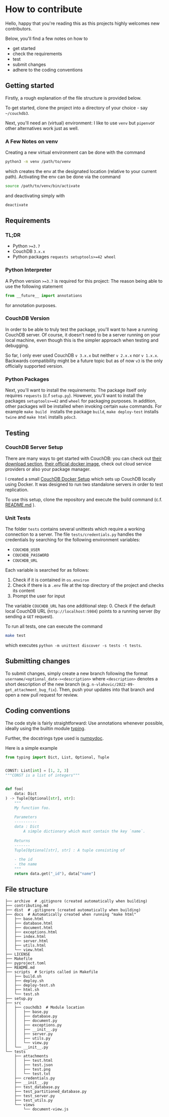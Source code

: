 # How to contribute

Hello, happy that you're reading this as this projects highly welcomes new contributors.

Below, you'll find a few notes on how to

 - get started
 - check the requirements
 - test
 - submit changes
 - adhere to the coding conventions


## Getting started
Firstly, a rough explanation of the file structure is provided below.

To get started, clone the project into a directory of your choice - say `~/couchdb3`.

Next, you'll need an (virtual) environment: I like to use `venv` but `pipenv`or other alternatives work just as well.

### A Few Notes on venv
Creating a new virtual environment can be done with the command 
```bash
python3 -m venv /path/to/venv
```
which creates the env at the designated location (relative to your current path).
Activating the env can be done via the command
```bash
source /path/to/venv/bin/activate
```
and deactivating simply with
```bash
deactivate
```

## Requirements

### TL;DR

- Python `>=3.7`
- CouchDB `3.x.x`
- Python packages `requests setuptools>=42 wheel`

### Python Interpreter
A Python version `>=3.7` is required for this project: 
The reason being able to use the following statement
```python
from __future__ import annotations
```
for annotation purposes.

### CouchDB Version
In order to be able to truly test the package, you'll want to have a running CouchDB server.
Of course, it doesn't need to be a server running on your local machine, even though this is the simpler approach when 
testing and debugging.

So far, I only ever used CouchDB `v 3.x.x` but neither `v 2.x.x` nor `v 1.x.x`.
Backwards compatibility might be a future topic but as of now `v3` is the only officially supported version.


### Python Packages
Next, you'll want to install the requirements:
The package itself only requires `requests` (c.f `setup.py`).
However, you'll want to install the packages `setuptools>=42` and `wheel` for packaging purposes.
In addition, other packages will be installed when invoking certain `make` commands.
For example `make build ` installs the package `build`,
`make deploy-test` installs `twine`
and `make html` installs `pdoc3`.


## Testing


### CouchDB Server Setup

There are many ways to get started with CouchDB: you can check out 
[their download section](http://couchdb.apache.org/#download), 
[their official docker image](https://hub.docker.com/_/couchdb),
check out cloud service providers or also your package manager.

I created a small [CouchDB Docker Setup](https://github.com/n-vlahovic/couchdb-docker-setup) 
which sets up CouchDB locally using Docker. It was designed to run two standalone servers in order to test replication.

To use this setup, clone the repository and execute the build command 
(c.f. [README.md](https://github.com/n-vlahovic/couchdb-docker-setup/blob/master/README.md) ).

### Unit Tests

The folder `tests` contains several unittests which require a working connection to a server. 
The file `tests/credentials.py` handles the credentials by searching for the following environment variables:
- `COUCHDB_USER`
- `COUCHDB_PASSWORD`
- `COUCHDB_URL`

Each variable is searched for as follows:
1. Check if it is contained in `os.environ`
2. Check if there is a `.env` file at the top directory of the project and checks its content
3. Prompt the user for input

The variable `COUCHDB_URL` has one additional step:
0. Check if the default local CouchDB URL (`http://localhost:5984`) points to a running server (by sending a `GET` 
request).

To run all tests, one can execute the command
```bash 
make test
```
which executes `python -m unittest discover -s tests -t tests`.


## Submitting changes
To submit changes, simply create a new branch following the format 
`username/<optional_date-><description>` 
where `<description>` denotes a short description of the new branch 
(e.g. `n-vlahovic/2022-09-get_attachment_bug_fix`).
Then, push your updates into that branch and open a new pull request for review.

## Coding conventions
The code style is fairly straightforward:
Use annotations whenever possible, ideally using the builtin module 
[typing](https://docs.python.org/3/library/typing.html).

Further, the docstrings type used is [numpydoc](https://numpydoc.readthedocs.io/en/latest/format.html).

Here is a simple example
```python
from typing import Dict, List, Optional, Tuple


CONST: List[int] = [1, 2, 3]
"""CONST is a list of integers"""


def foo(
    data: Dict
) -> Tuple[Optional[str], str]:
    """
    My function foo.
    
    Parameters
    ----------
    data : Dict
        A simple dictionary which must contain the key `name`.
    
    Returns
    -------
    Tuple[Optional[str], str] : A tuple consisting of 
    
    - the id
    - the name
    """
    return data.get("_id"), data["name"]

```

## File structure
```
├── archive  # .gitignore (created automatically when building)
├── contributing.md
├── dist  # .gitignore (created automatically when building)
├── docs  # Automatically created when running "make html"
│   ├── base.html
│   ├── database.html
│   ├── document.html
│   ├── exceptions.html
│   ├── index.html
│   ├── server.html
│   ├── utils.html
│   └── view.html
├── LICENSE
├── Makefile
├── pyproject.toml
├── README.md
├── scripts  # Scripts called in Makefile
│   ├── build.sh
│   ├── deploy.sh
│   ├── deploy-test.sh
│   ├── html.sh
│   └── test.sh
├── setup.py
├── src
│   ├── couchdb3  # Module location
│   │   ├── base.py
│   │   ├── database.py
│   │   ├── document.py
│   │   ├── exceptions.py
│   │   ├── __init__.py
│   │   ├── server.py
│   │   ├── utils.py
│   │   └── view.py
│   └── __init__.py
└── tests
    ├── attachments
    │   ├── test.html
    │   ├── test.json
    │   ├── test.png
    │   └── test.txt
    ├── credentials.py
    ├── __init__.py
    ├── test_database.py
    ├── test_partitioned_database.py
    ├── test_server.py
    ├── test_utils.py
    └── views
        └── document-view.js

```

